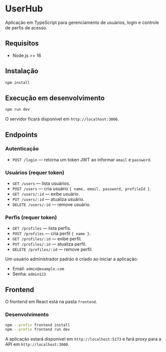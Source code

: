# UserHub

Aplicação em TypeScript para gerenciamento de usuários, login e controle de perfis de acesso.

## Requisitos

- Node.js >= 16

## Instalação

```bash
npm install
```

## Execução em desenvolvimento

```bash
npm run dev
```

O servidor ficará disponível em `http://localhost:3000`.

## Endpoints

### Autenticação

- `POST /login` — retorna um token JWT ao informar `email` e `password`.

### Usuários (requer token)

- `GET /users` — lista usuários.
- `POST /users` — cria usuário `{ name, email, password, profileId }`.
- `GET /users/:id` — exibe usuário.
- `PUT /users/:id` — atualiza usuário.
- `DELETE /users/:id` — remove usuário.

### Perfis (requer token)

- `GET /profiles` — lista perfis.
- `POST /profiles` — cria perfil `{ name }`.
- `GET /profiles/:id` — exibe perfil.
- `PUT /profiles/:id` — atualiza perfil.
- `DELETE /profiles/:id` — remove perfil.

Um usuário administrador padrão é criado ao iniciar a aplicação:

- Email: `admin@example.com`
- Senha: `admin123`


## Frontend

O frontend em React está na pasta `frontend`.

### Desenvolvimento

```bash
npm --prefix frontend install
npm --prefix frontend run dev
```

A aplicação estará disponível em `http://localhost:5173` e fará proxy para a API em `http://localhost:3000`.

